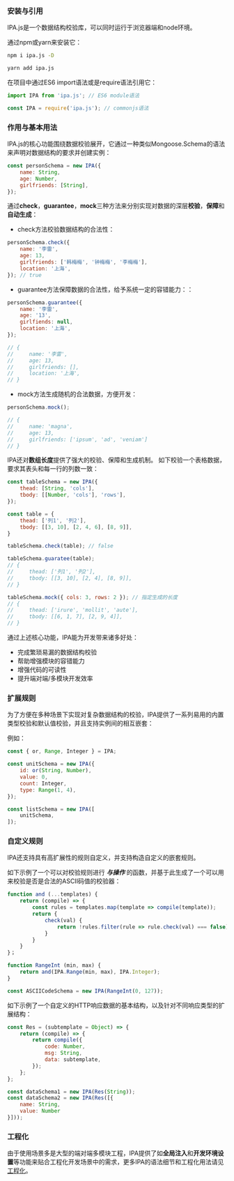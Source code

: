 ### 安装与引用

IPA.js是一个数据结构校验库，可以同时运行于浏览器端和node环境。

通过npm或yarn来安装它：

```bash
npm i ipa.js -D

yarn add ipa.js
```

在项目中通过ES6 import语法或是require语法引用它：

```javascript
import IPA from 'ipa.js'; // ES6 module语法

const IPA = require('ipa.js'); // commonjs语法
```

### 作用与基本用法

IPA.js的核心功能围绕数据校验展开，它通过一种类似Mongoose.Schema的语法来声明对数据结构的要求并创建实例：

```javascript
const personSchema = new IPA({
    name: String,
    age: Number,
    girlfriends: [String],
});
```

通过**check**，**guarantee**，**mock**三种方法来分别实现对数据的深层**校验**，**保障**和**自动生成**：

- check方法校验数据结构的合法性：

```javascript
personSchema.check({
    name: '李雷',
    age: 13,
    girlfriends: ['韩梅梅', '钟梅梅', '李梅梅'],
    location: '上海',
}); // true
```

- guarantee方法保障数据的合法性，给予系统一定的容错能力：：

```javascript
personSchema.guarantee({
    name: '李雷',
    age: '13',
    girlfiends: null,
    location: '上海',
});

// { 
//     name: '李雷',
//     age: 13,
//     girlfriends: [],
//     location: '上海',
// }
```

- mock方法生成随机的合法数据，方便开发：

```javascript
personSchema.mock();

// { 
//     name: 'magna',
//     age: 13,
//     girlfriends: ['ipsum', 'ad', 'veniam']
// }
```

IPA还对**数组长度**提供了强大的校验、保障和生成机制。
如下校验一个表格数据，要求其表头和每一行的列数一致：

```javascript
const tableSchema = new IPA({
    thead: [String, 'cols'],
    tbody: [[Number, 'cols'], 'rows'],
});

const table = {
    thead: ['列1', '列2'],
    tbody: [[3, 10], [2, 4, 6], [8, 9]],
}

tableSchema.check(table); // false

tableSchema.guaratee(table);
// {
//     thead: ['列1', '列2'],
//     tbody: [[3, 10], [2, 4], [8, 9]],
// }

tableSchema.mock({ cols: 3, rows: 2 }); // 指定生成的长度
// {
//     thead: ['irure', 'mollit', 'aute'],
//     tbody: [[6, 1, 7], [2, 9, 4]],
// }
```

通过上述核心功能，IPA能为开发带来诸多好处：

- 完成繁琐易漏的数据结构校验
- 帮助增强模块的容错能力
- 增强代码的可读性
- 提升端对端/多模块开发效率

### 扩展规则

为了方便在多种场景下实现对复杂数据结构的校验，IPA提供了一系列易用的内置类型校验和默认值校验，并且支持实例间的相互嵌套：

例如：

```javascript
const { or, Range, Integer } = IPA;

const unitSchema = new IPA({
    id: or(String, Number),
    value: 0,
    count: Integer,
    type: Range(1, 4),
});

const listSchema = new IPA([
    unitSchema,
]);
```

### 自定义规则

IPA还支持具有高扩展性的规则自定义，并支持构造自定义的嵌套规则。

如下示例了一个可以对校验规则进行 _**与操作**_ 的函数，并基于此生成了一个可以用来校验是否是合法的ASCII码值的校验器：

```javascript
function and (...templates) {
    return (compile) => {
        const rules = templates.map(template => compile(template));
        return {
            check(val) {
                return !rules.filter(rule => rule.check(val) === false).length;
            } 
        }
    }
}；

function RangeInt (min, max) {
    return and(IPA.Range(min, max), IPA.Integer);
}

const ASCIICodeSchema = new IPA(RangeInt(0, 127));
```

如下示例了一个自定义的HTTP响应数据的基本结构，以及针对不同响应类型的扩展结构：

```javascript
const Res = (subtemplate = Object) => {
    return (compile) => {
        return compile({
            code: Number,
            msg: String,
            data: subtemplate,
        });
    };
};

const dataSchema1 = new IPA(Res(String));
const dataSchema2 = new IPA(Res([{
    name: String,
    value: Number
}]));
```

### 工程化

由于使用场景多是大型的端对端多模块工程，IPA提供了如**全局注入**和**开发环境设置**等功能来贴合工程化开发场景中的需求，更多IPA的语法细节和工程化用法请见[工程化]()。

